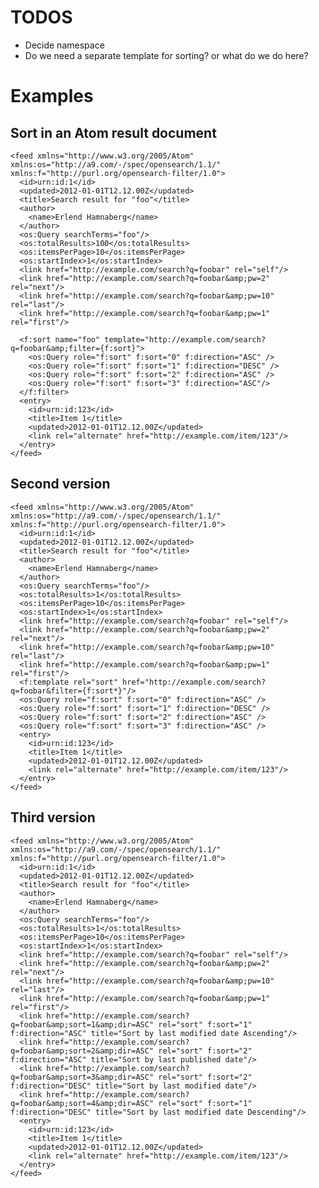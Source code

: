 # TODOS
* Decide namespace
* Do we need a separate template for sorting? or what do we do here?

# Examples

## Sort in an Atom result document

    <feed xmlns="http://www.w3.org/2005/Atom" xmlns:os="http://a9.com/-/spec/opensearch/1.1/"
    xmlns:f="http://purl.org/opensearch-filter/1.0">
      <id>urn:id:1</id>
      <updated>2012-01-01T12.12.00Z</updated>
      <title>Search result for "foo"</title>
      <author>
        <name>Erlend Hamnaberg</name>
      </author>
      <os:Query searchTerms="foo"/>
      <os:totalResults>100</os:totalResults>
      <os:itemsPerPage>10</os:itemsPerPage>
      <os:startIndex>1</os:startIndex>
      <link href="http://example.com/search?q=foobar" rel="self"/>
      <link href="http://example.com/search?q=foobar&amp;pw=2" rel="next"/>
      <link href="http://example.com/search?q=foobar&amp;pw=10" rel="last"/>
      <link href="http://example.com/search?q=foobar&amp;pw=1" rel="first"/>

      <f:sort name="foo" template="http://example.com/search?q=foobar&amp;filter={f:sort}">
        <os:Query role="f:sort" f:sort="0" f:direction="ASC" />
        <os:Query role="f:sort" f:sort="1" f:direction="DESC" />
        <os:Query role="f:sort" f:sort="2" f:direction="ASC" />
        <os:Query role="f:sort" f:sort="3" f:direction="ASC"/>
      </f:filter>
      <entry>
        <id>urn:id:123</id>
        <title>Item 1</title>
        <updated>2012-01-01T12.12.00Z</updated>
        <link rel="alternate" href="http://example.com/item/123"/>
      </entry>
    </feed>

## Second version

    <feed xmlns="http://www.w3.org/2005/Atom" xmlns:os="http://a9.com/-/spec/opensearch/1.1/"
    xmlns:f="http://purl.org/opensearch-filter/1.0">
      <id>urn:id:1</id>
      <updated>2012-01-01T12.12.00Z</updated>
      <title>Search result for "foo"</title>
      <author>
        <name>Erlend Hamnaberg</name>
      </author>
      <os:Query searchTerms="foo"/>
      <os:totalResults>1</os:totalResults>
      <os:itemsPerPage>10</os:itemsPerPage>
      <os:startIndex>1</os:startIndex>
      <link href="http://example.com/search?q=foobar" rel="self"/>
      <link href="http://example.com/search?q=foobar&amp;pw=2" rel="next"/>
      <link href="http://example.com/search?q=foobar&amp;pw=10" rel="last"/>
      <link href="http://example.com/search?q=foobar&amp;pw=1" rel="first"/>
      <f:template rel="sort" href="http://example.com/search?q=foobar&filter={f:sort*}"/>
      <os:Query role="f:sort" f:sort="0" f:direction="ASC" />
      <os:Query role="f:sort" f:sort="1" f:direction="DESC" />
      <os:Query role="f:sort" f:sort="2" f:direction="ASC" />
      <os:Query role="f:sort" f:sort="3" f:direction="ASC" />
      <entry>
        <id>urn:id:123</id>
        <title>Item 1</title>
        <updated>2012-01-01T12.12.00Z</updated>
        <link rel="alternate" href="http://example.com/item/123"/>
      </entry>
    </feed>

## Third version

    <feed xmlns="http://www.w3.org/2005/Atom" xmlns:os="http://a9.com/-/spec/opensearch/1.1/"
    xmlns:f="http://purl.org/opensearch-filter/1.0">
      <id>urn:id:1</id>
      <updated>2012-01-01T12.12.00Z</updated>
      <title>Search result for "foo"</title>
      <author>
        <name>Erlend Hamnaberg</name>
      </author>
      <os:Query searchTerms="foo"/>
      <os:totalResults>1</os:totalResults>
      <os:itemsPerPage>10</os:itemsPerPage>
      <os:startIndex>1</os:startIndex>
      <link href="http://example.com/search?q=foobar" rel="self"/>
      <link href="http://example.com/search?q=foobar&amp;pw=2" rel="next"/>
      <link href="http://example.com/search?q=foobar&amp;pw=10" rel="last"/>
      <link href="http://example.com/search?q=foobar&amp;pw=1" rel="first"/>
      <link href="http://example.com/search?q=foobar&amp;sort=1&amp;dir=ASC" rel="sort" f:sort="1" f:direction="ASC" title="Sort by last modified date Ascending"/>
      <link href="http://example.com/search?q=foobar&amp;sort=2&amp;dir=ASC" rel="sort" f:sort="2" f:direction="ASC" title="Sort by last published date"/>
      <link href="http://example.com/search?q=foobar&amp;sort=3&amp;dir=ASC" rel="sort" f:sort="2" f:direction="DESC" title="Sort by last modified date"/>
      <link href="http://example.com/search?q=foobar&amp;sort=4&amp;dir=ASC" rel="sort" f:sort="1" f:direction="DESC" title="Sort by last modified date Descending"/>
      <entry>
        <id>urn:id:123</id>
        <title>Item 1</title>
        <updated>2012-01-01T12.12.00Z</updated>
        <link rel="alternate" href="http://example.com/item/123"/>
      </entry>
    </feed>

